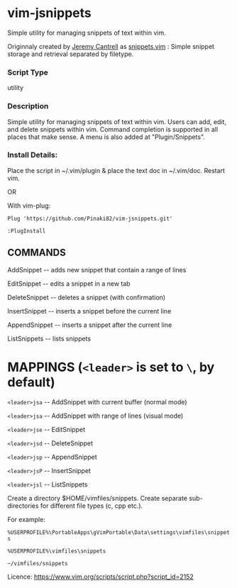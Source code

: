 # vim-jsnippets
Simple utility for managing snippets of text within vim.


Originnaly created by [Jeremy Cantrell](https://www.vim.org/account/profile.php?user_id=11888) as [snippets.vim](https://www.vim.org/scripts/script.php?script_id=2152) : Simple snippet storage and retrieval separated by filetype.

### Script Type

utility
 
### Description

Simple utility for managing snippets of text within vim. Users can add, edit, and delete snippets within vim. Command completion is supported in all places that make sense. A menu is also added at "Plugin/Snippets".


### Install Details:

Place the script in ~/.vim/plugin & place the text doc in ~/.vim/doc. Restart vim.

OR

With vim-plug:

`Plug 'https://github.com/Pinaki82/vim-jsnippets.git'`

`:PlugInstall`

## COMMANDS

AddSnippet -- adds new snippet that contain a range of lines

EditSnippet -- edits a snippet in a new tab

DeleteSnippet -- deletes a snippet (with confirmation)

InsertSnippet -- inserts a snippet before the current line

AppendSnippet -- inserts a snippet after the current line

ListSnippets -- lists snippets

# MAPPINGS (`<leader>` is set to `\`, by default)

`<leader>jsa` -- AddSnippet with current buffer (normal mode)

`<leader>jsa` -- AddSnippet with range of lines (visual mode)

`<leader>jse` -- EditSnippet

`<leader>jsd` -- DeleteSnippet

`<leader>jsp` -- AppendSnippet

`<leader>jsP` -- InsertSnippet

`<leader>jsl` -- ListSnippets

Create a directory $HOME/vimfiles/snippets. Create separate sub-directories for different file types (c, cpp etc.).

For example:

`%USERPROFILE%\PortableApps\gVimPortable\Data\settings\vimfiles\snippets`

`%USERPROFILE%\vimfiles\snippets`

`~/vimfiles/snippets`

Licence: https://www.vim.org/scripts/script.php?script_id=2152
